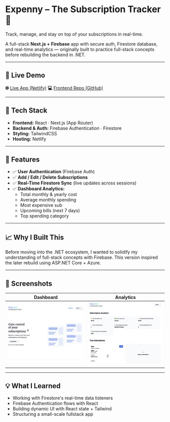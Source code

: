 # Expenny – The Subscription Tracker 💸

Track, manage, and stay on top of your subscriptions in real-time.

A full-stack **Next.js + Firebase** app with secure auth, Firestore database, and real-time analytics — originally built to practice full-stack concepts before rebuilding the backend in .NET.

---

## 🔐 Live Demo

**🌐** [Live App (Netlify)](https://subscription-tracking.netlify.app)
**💻** [Frontend Repo (GitHub)](https://github.com/tomlhennessy/expenny)

---

## 🧰 Tech Stack

- **Frontend:** React · Next.js (App Router)
- **Backend & Auth:** Firebase Authentication · Firestore
- **Styling:** TailwindCSS
- **Hosting:** Netlify

---

## 🚀 Features

- ✅ **User Authentication** (Firebase Auth)
- ✅ **Add / Edit / Delete Subscriptions**
- ✅ **Real-Time Firestore Sync** (live updates across sessions)
- ✅ **Dashboard Analytics:**
  - Total monthly & yearly cost
  - Average monthly spending
  - Most expensive sub
  - Upcoming bills (next 7 days)
  - Top spending category

---

## 📈 Why I Built This

Before moving into the .NET ecosystem, I wanted to solidify my understanding of full-stack concepts with Firebase. This version inspired the later rebuild using ASP.NET Core + Azure.

---

## 📸 Screenshots

| Dashboard | Analytics |
|----------|-----------|
| ![Homepage](./screenshots/homepage.png) | ![Analytics](./screenshots/analytics.png) |

---

## 💡 What I Learned

- Working with Firestore's real-time data listeners
- Firebase Authentication flows with React
- Building dynamic UI with React state + Tailwind
- Structuring a small-scale fullstack app
